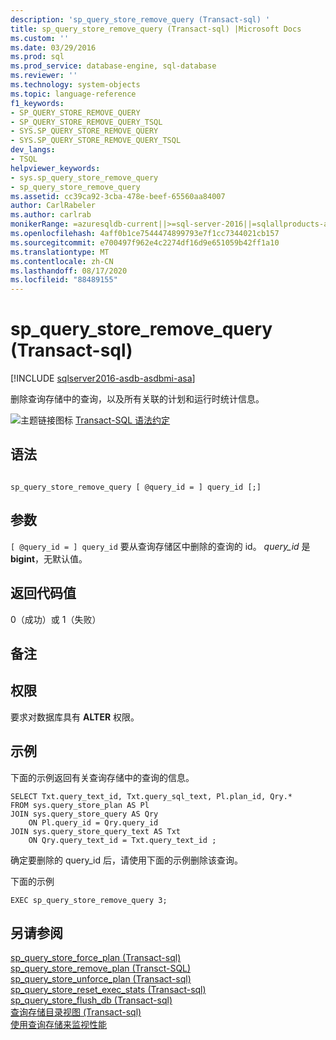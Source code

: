 ```yaml
---
description: 'sp_query_store_remove_query (Transact-sql) '
title: sp_query_store_remove_query (Transact-sql) |Microsoft Docs
ms.custom: ''
ms.date: 03/29/2016
ms.prod: sql
ms.prod_service: database-engine, sql-database
ms.reviewer: ''
ms.technology: system-objects
ms.topic: language-reference
f1_keywords:
- SP_QUERY_STORE_REMOVE_QUERY
- SP_QUERY_STORE_REMOVE_QUERY_TSQL
- SYS.SP_QUERY_STORE_REMOVE_QUERY
- SYS.SP_QUERY_STORE_REMOVE_QUERY_TSQL
dev_langs:
- TSQL
helpviewer_keywords:
- sys.sp_query_store_remove_query
- sp_query_store_remove_query
ms.assetid: cc39ca92-3cba-478e-beef-65560aa84007
author: CarlRabeler
ms.author: carlrab
monikerRange: =azuresqldb-current||>=sql-server-2016||=sqlallproducts-allversions||>=sql-server-linux-2017||=azuresqldb-mi-current
ms.openlocfilehash: 4aff0b1ce7544474899793e7f1cc7344021cb157
ms.sourcegitcommit: e700497f962e4c2274df16d9e651059b42ff1a10
ms.translationtype: MT
ms.contentlocale: zh-CN
ms.lasthandoff: 08/17/2020
ms.locfileid: "88489155"
---
```

# <a name="sp_query_store_remove_query-transact-sql"></a>sp_query_store_remove_query (Transact-sql) 
[!INCLUDE [sqlserver2016-asdb-asdbmi-asa](../../includes/applies-to-version/sqlserver2016-asdb-asdbmi-asa.md)]

  删除查询存储中的查询，以及所有关联的计划和运行时统计信息。  
  
 ![主题链接图标](../../database-engine/configure-windows/media/topic-link.gif "“主题链接”图标") [Transact-SQL 语法约定](../../t-sql/language-elements/transact-sql-syntax-conventions-transact-sql.md)  
  
## <a name="syntax"></a>语法  
  
```  
  
sp_query_store_remove_query [ @query_id = ] query_id [;]  
```  
  
## <a name="arguments"></a>参数  
`[ @query_id = ] query_id` 要从查询存储区中删除的查询的 id。 *query_id* 是 **bigint**，无默认值。  
  
## <a name="return-code-values"></a>返回代码值  
 0（成功）或 1（失败）  
  
## <a name="remarks"></a>备注  
  
## <a name="permissions"></a>权限  
 要求对数据库具有 **ALTER** 权限。
  
## <a name="examples"></a>示例  
 下面的示例返回有关查询存储中的查询的信息。  
  
```  
SELECT Txt.query_text_id, Txt.query_sql_text, Pl.plan_id, Qry.*  
FROM sys.query_store_plan AS Pl  
JOIN sys.query_store_query AS Qry  
    ON Pl.query_id = Qry.query_id  
JOIN sys.query_store_query_text AS Txt  
    ON Qry.query_text_id = Txt.query_text_id ;  
```  
  
 确定要删除的 query_id 后，请使用下面的示例删除该查询。  
  
 下面的示例  
  
```  
EXEC sp_query_store_remove_query 3;  
```  
  
## <a name="see-also"></a>另请参阅  
 [sp_query_store_force_plan &#40;Transact-sql&#41;](../../relational-databases/system-stored-procedures/sp-query-store-force-plan-transact-sql.md)   
 [sp_query_store_remove_plan &#40;Transct-SQL&#41;](../../relational-databases/system-stored-procedures/sp-query-store-remove-plan-transct-sql.md)   
 [sp_query_store_unforce_plan &#40;Transact-sql&#41;](../../relational-databases/system-stored-procedures/sp-query-store-unforce-plan-transact-sql.md)   
 [sp_query_store_reset_exec_stats &#40;Transact-sql&#41;](../../relational-databases/system-stored-procedures/sp-query-store-reset-exec-stats-transact-sql.md)   
 [sp_query_store_flush_db &#40;Transact-sql&#41;](../../relational-databases/system-stored-procedures/sp-query-store-flush-db-transact-sql.md)   
 [查询存储目录视图 &#40;Transact-sql&#41;](../../relational-databases/system-catalog-views/query-store-catalog-views-transact-sql.md)   
 [使用查询存储来监视性能](../../relational-databases/performance/monitoring-performance-by-using-the-query-store.md)  
  
  
